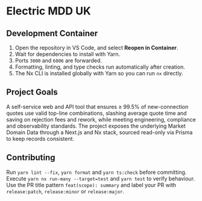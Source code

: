 # Electric MDD UK

## Development Container

1. Open the repository in VS Code, and select **Reopen in Container**.
2. Wait for dependencies to install with Yarn.
3. Ports `3000` and `6006` are forwarded.
4. Formatting, linting, and type checks run automatically after creation.
5. The Nx CLI is installed globally with Yarn so you can run `nx` directly.

## Project Goals

A self-service web and API tool that ensures ≥ 99.5% of new-connection quotes use
valid top-line combinations, slashing average quote time and saving on
rejection fees and rework, while meeting engineering, compliance and
observability standards. The project exposes the underlying Market Domain Data
through a Next.js and Nx stack, sourced read-only via Prisma to keep records
consistent.

## Contributing

Run `yarn lint --fix`, `yarn format` and `yarn ts:check` before committing.
Execute `yarn nx run-many --target=test` and `yarn test` to verify behaviour.
Use the PR title pattern `feat(scope): summary` and label your PR with
`release:patch`, `release:minor` or `release:major`.

